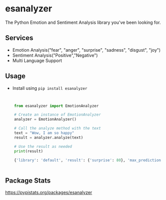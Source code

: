 # esanalyzer
The Python Emotion and Sentiment Analysis library you've been looking for.


## Services
- Emotion Analysis("fear", "anger", "surprise", "sadness", "disgust", "joy")
- Sentiment Analysis("Positive","Negative")
- Multi Language Support


## Usage
- Install using `pip install esanalyzer`


```python 


	from esanalyzer import EmotionAnalyzer

	# Create an instance of EmotionAnalyzer
	analyzer = EmotionAnalyzer()

	# Call the analyze method with the text
	text = "Wow, I am so happy"
	result = analyzer.analyze(text)

	# Use the result as needed
	print(result)
	
	{'library': 'default', 'result': {'surprise': 80}, 'max_prediction': {'label': 'surprise', 'percentage': 80}, 'sentiment': 'Positive', 'sentiment_score': 0.999592125415802, 'threshold_value': 0.8}
	

```


## Package Stats
https://pypistats.org/packages/esanalyzer
